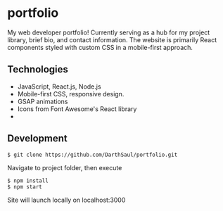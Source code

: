 # portfolio

My web developer portfolio! Currently serving as a hub for my project library, brief bio, and contact information. The website is primarily React components styled with custom CSS in a mobile-first approach.

## Technologies

-   JavaScript, React.js, Node.js
-   Mobile-first CSS, responsive design.
-   GSAP animations
-   Icons from Font Awesome's React library
-

## Development

```
$ git clone https://github.com/DarthSaul/portfolio.git
```

Navigate to project folder, then execute

```
$ npm install
$ npm start
```

Site will launch locally on localhost:3000
